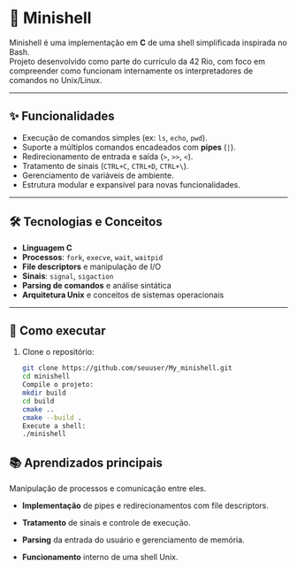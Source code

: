 # 🐚 Minishell

Minishell é uma implementação em **C** de uma shell simplificada inspirada no Bash.  
Projeto desenvolvido como parte do currículo da 42 Rio, com foco em compreender como funcionam internamente os interpretadores de comandos no Unix/Linux.

---

## ✨ Funcionalidades
- Execução de comandos simples (ex: `ls`, `echo`, `pwd`).
- Suporte a múltiplos comandos encadeados com **pipes** (`|`).
- Redirecionamento de entrada e saída (`>`, `>>`, `<`).
- Tratamento de sinais (`CTRL+C`, `CTRL+D`, `CTRL+\`).
- Gerenciamento de variáveis de ambiente.
- Estrutura modular e expansível para novas funcionalidades.

---

## 🛠️ Tecnologias e Conceitos
- **Linguagem C**  
- **Processos**: `fork`, `execve`, `wait`, `waitpid`  
- **File descriptors** e manipulação de I/O  
- **Sinais**: `signal`, `sigaction`  
- **Parsing de comandos** e análise sintática  
- **Arquitetura Unix** e conceitos de sistemas operacionais  

---

## 🚀 Como executar
1. Clone o repositório:
   ```bash
   git clone https://github.com/seuuser/My_minishell.git
   cd minishell
   Compile o projeto:
   mkdir build
   cd build
   cmake ..
   cmake --build .
   Execute a shell:
   ./minishell

## 📚 Aprendizados principais
Manipulação de processos e comunicação entre eles.

- **Implementação** de pipes e redirecionamentos com file descriptors.

- **Tratamento** de sinais e controle de execução.

- **Parsing** da entrada do usuário e gerenciamento de memória.

- **Funcionamento** interno de uma shell Unix.
